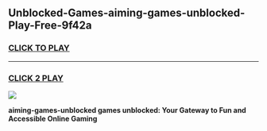 
## Unblocked-Games-aiming-games-unblocked-Play-Free-9f42a
<h3>
<a href="https://premium76.site?title=aiming-games-unblocked&ref=23A">CLICK TO PLAY</a></h3>
<hr>

<h3>
<a href="https://premium76.site?title=aiming-games-unblocked&ref=23A">CLICK 2 PLAY</a>
  
</h3>

<a href="https://premium76.site?title=aiming-games-unblocked&ref=23A"><img src="https://clearcache.store/games.png"></a>


**aiming-games-unblocked games unblocked: Your Gateway to Fun and Accessible Online Gaming**
